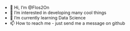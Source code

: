 - 👋 Hi, I’m @Flos2On
- 👀 I’m interested in developing many cool things
- 🌱 I’m currently learning Data Science
- 📫 How to reach me - just send me a message on github

<!---
Flos2On/Flos2On is a ✨ special ✨ repository because its `README.md` (this file) appears on your GitHub profile.
You can click the Preview link to take a look at your changes.
--->
